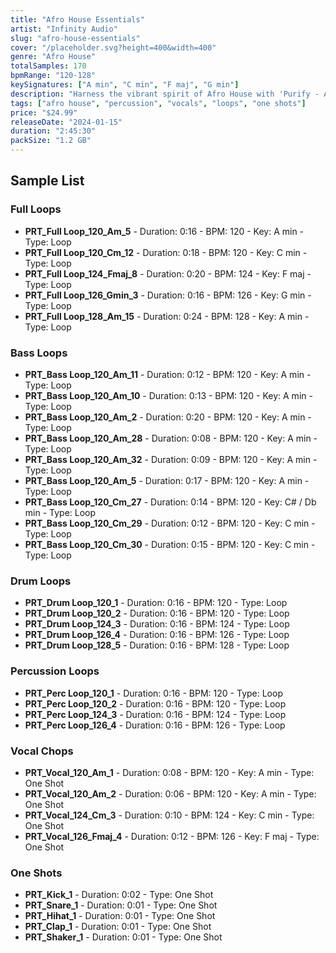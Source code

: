 ```yaml
---
title: "Afro House Essentials"
artist: "Infinity Audio"
slug: "afro-house-essentials"
cover: "/placeholder.svg?height=400&width=400"
genre: "Afro House"
totalSamples: 170
bpmRange: "120-128"
keySignatures: ["A min", "C min", "F maj", "G min"]
description: "Harness the vibrant spirit of Afro House with 'Purify - Afro House Essentials,' a robust sample pack that channels the essence of artists like Adam Port, Black Coffee, Rampa, Manoo, Osunlade, Culoe De Song, Boddhi Satva, Zepherin Saint, Djeff, Afrique, Floyd Lavine, and Enoo Napa."
tags: ["afro house", "percussion", "vocals", "loops", "one shots"]
price: "$24.99"
releaseDate: "2024-01-15"
duration: "2:45:30"
packSize: "1.2 GB"
---
```


## Sample List

### Full Loops
- **PRT_Full Loop_120_Am_5** - Duration: 0:16 - BPM: 120 - Key: A min - Type: Loop
- **PRT_Full Loop_120_Cm_12** - Duration: 0:18 - BPM: 120 - Key: C min - Type: Loop
- **PRT_Full Loop_124_Fmaj_8** - Duration: 0:20 - BPM: 124 - Key: F maj - Type: Loop
- **PRT_Full Loop_126_Gmin_3** - Duration: 0:16 - BPM: 126 - Key: G min - Type: Loop
- **PRT_Full Loop_128_Am_15** - Duration: 0:24 - BPM: 128 - Key: A min - Type: Loop

### Bass Loops
- **PRT_Bass Loop_120_Am_11** - Duration: 0:12 - BPM: 120 - Key: A min - Type: Loop
- **PRT_Bass Loop_120_Am_10** - Duration: 0:13 - BPM: 120 - Key: A min - Type: Loop
- **PRT_Bass Loop_120_Am_2** - Duration: 0:20 - BPM: 120 - Key: A min - Type: Loop
- **PRT_Bass Loop_120_Am_28** - Duration: 0:08 - BPM: 120 - Key: A min - Type: Loop
- **PRT_Bass Loop_120_Am_32** - Duration: 0:09 - BPM: 120 - Key: A min - Type: Loop
- **PRT_Bass Loop_120_Am_5** - Duration: 0:17 - BPM: 120 - Key: A min - Type: Loop
- **PRT_Bass Loop_120_Cm_27** - Duration: 0:14 - BPM: 120 - Key: C# / Db min - Type: Loop
- **PRT_Bass Loop_120_Cm_29** - Duration: 0:12 - BPM: 120 - Key: C min - Type: Loop
- **PRT_Bass Loop_120_Cm_30** - Duration: 0:15 - BPM: 120 - Key: C min - Type: Loop

### Drum Loops
- **PRT_Drum Loop_120_1** - Duration: 0:16 - BPM: 120 - Type: Loop
- **PRT_Drum Loop_120_2** - Duration: 0:16 - BPM: 120 - Type: Loop
- **PRT_Drum Loop_124_3** - Duration: 0:16 - BPM: 124 - Type: Loop
- **PRT_Drum Loop_126_4** - Duration: 0:16 - BPM: 126 - Type: Loop
- **PRT_Drum Loop_128_5** - Duration: 0:16 - BPM: 128 - Type: Loop

### Percussion Loops
- **PRT_Perc Loop_120_1** - Duration: 0:16 - BPM: 120 - Type: Loop
- **PRT_Perc Loop_120_2** - Duration: 0:16 - BPM: 120 - Type: Loop
- **PRT_Perc Loop_124_3** - Duration: 0:16 - BPM: 124 - Type: Loop
- **PRT_Perc Loop_126_4** - Duration: 0:16 - BPM: 126 - Type: Loop

### Vocal Chops
- **PRT_Vocal_120_Am_1** - Duration: 0:08 - BPM: 120 - Key: A min - Type: One Shot
- **PRT_Vocal_120_Am_2** - Duration: 0:06 - BPM: 120 - Key: A min - Type: One Shot
- **PRT_Vocal_124_Cm_3** - Duration: 0:10 - BPM: 124 - Key: C min - Type: One Shot
- **PRT_Vocal_126_Fmaj_4** - Duration: 0:12 - BPM: 126 - Key: F maj - Type: One Shot

### One Shots
- **PRT_Kick_1** - Duration: 0:02 - Type: One Shot
- **PRT_Snare_1** - Duration: 0:01 - Type: One Shot
- **PRT_Hihat_1** - Duration: 0:01 - Type: One Shot
- **PRT_Clap_1** - Duration: 0:01 - Type: One Shot
- **PRT_Shaker_1** - Duration: 0:01 - Type: One Shot
